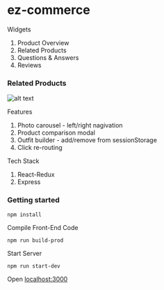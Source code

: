 # ez-commerce

Widgets
1. Product Overview
2. Related Products
3. Questions & Answers
4. Reviews

### Related Products

![alt text](https://media.giphy.com/media/W4RiLRjziOnKQI4nJp/giphy.gif)
                                                                                                                                       </figure>                                                                                                                         

Features
1. Photo carousel - left/right nagivation
2. Product comparison modal
3. Outfit builder - add/remove from sessionStorage
4. Click re-routing 

Tech Stack
1. React-Redux
2. Express

### Getting started
 
```node
npm install
```

Compile Front-End Code

```node
npm run build-prod
```

Start Server

```node
npm run start-dev
```

Open [localhost:3000](localhost:3000)
